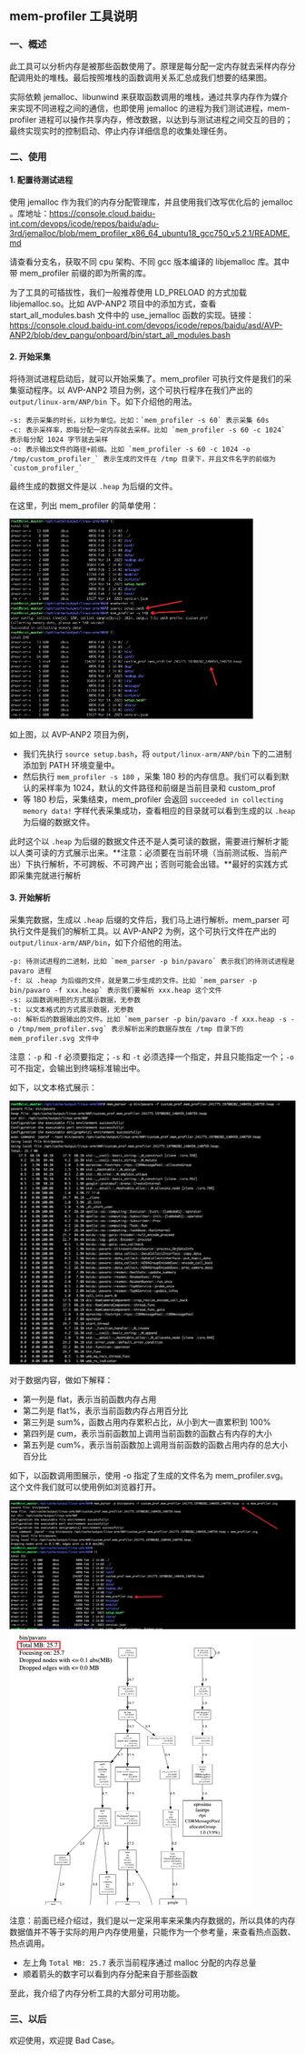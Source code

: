 ## mem-profiler 工具说明

### 一、概述

此工具可以分析内存是被那些函数使用了。原理是每分配一定内存就去采样内存分配调用处的堆栈。最后按照堆栈的函数调用关系汇总成我们想要的结果图。

实际依赖 jemalloc、libunwind 来获取函数调用的堆栈，通过共享内存作为媒介来实现不同进程之间的通信，也即使用 jemalloc 的进程为我们测试进程，mem-profiler 进程可以操作共享内存，修改数据，以达到与测试进程之间交互的目的；最终实现实时的控制启动、停止内存详细信息的收集处理任务。

### 二、使用

#### 1. 配置待测试进程

使用 jemalloc 作为我们的内存分配管理库，并且使用我们改写优化后的 jemalloc 。库地址：https://console.cloud.baidu-int.com/devops/icode/repos/baidu/adu-3rd/jemalloc/blob/mem_profiler_x86_64_ubuntu18_gcc750_v5.2.1/README.md

请查看分支名，获取不同 cpu 架构、不同 gcc 版本编译的 libjemalloc 库。其中带 mem_profiler 前缀的即为所需的库。

为了工具的可插拔性，我们一般推荐使用 LD_PRELOAD 的方式加载 libjemalloc.so。比如 AVP-ANP2 项目中的添加方式，查看 start_all_modules.bash 文件中的 use_jemalloc 函数的实现。链接：https://console.cloud.baidu-int.com/devops/icode/repos/baidu/asd/AVP-ANP2/blob/dev_pangu/onboard/bin/start_all_modules.bash

#### 2. 开始采集

将待测试进程启动后，就可以开始采集了。mem_profiler 可执行文件是我们的采集驱动程序。以 AVP-ANP2 项目为例，这个可执行程序在我们产出的 `output/linux-arm/ANP/bin` 下。如下介绍他的用法。

```
-s: 表示采集的时长，以秒为单位。比如：`mem_profiler -s 60` 表示采集 60s
-c: 表示采样率，即每分配一定内存就去采样。比如 `mem_profiler -s 60 -c 1024` 表示每分配 1024 字节就去采样
-o: 表示输出文件的路径+前缀。比如 `mem_profiler -s 60 -c 1024 -o /tmp/custom_profiler_` 表示生成的文件在 /tmp 目录下，并且文件名字的前缀为 `custom_profiler_`
```

最终生成的数据文件是以 `.heap` 为后缀的文件。

在这里，列出 mem_profiler 的简单使用：

<img src="./image/mem_profiler使用.png" style="zoom:50%;" />

如上图，以 AVP-ANP2 项目为例，

- 我们先执行 `source setup.bash`，将 `output/linux-arm/ANP/bin` 下的二进制添加到 PATH 环境变量中。
- 然后执行 `mem_profiler -s 180` ，采集 180 秒的内存信息。我们可以看到默认的采样率为 1024，默认的文件路径和前缀是当前目录和 custom_prof
- 等 180 秒后，采集结束，mem_profiler 会返回 `succeeded in collecting memory data!` 字样代表采集成功，查看相应的目录就可以看到生成的以 `.heap` 为后缀的数据文件。

此时这个以 `.heap` 为后缀的数据文件还不是人类可读的数据，需要进行解析才能以人类可读的方式展示出来。**注意：必须要在当前环境（当前测试板、当前产出）下执行解析，不可跨板、不可跨产出；否则可能会出错。**最好的实践方式即采集完就进行解析

#### 3. 开始解析

采集完数据，生成以 `.heap` 后缀的文件后，我们马上进行解析。mem_parser 可执行文件是我们的解析工具。以 AVP-ANP2 为例，这个可执行文件在产出的 `output/linux-arm/ANP/bin`，如下介绍他的用法。

```
-p: 待测试进程的二进制，比如 `mem_parser -p bin/pavaro` 表示我们的待测试进程是 pavaro 进程
-f: 以 .heap 为后缀的文件，就是第二步生成的文件。比如 `mem_parser -p bin/pavaro -f xxx.heap` 表示我们要解析 xxx.heap 这个文件
-s: 以函数调用图的方式展示数据，无参数
-t: 以文本格式的方式展示数据，无参数
-o: 解析后的数据输出的文件。比如 `mem_parser -p bin/pavaro -f xxx.heap -s -o /tmp/mem_profiler.svg` 表示解析出来的数据存放在 /tmp 目录下的 mem_profiler.svg 文件中
```

注意：`-p` 和 `-f` 必须要指定；`-s` 和 `-t` 必须选择一个指定，并且只能指定一个；`-o` 可不指定，会输出到终端标准输出中。

如下，以文本格式展示：

<img src="./image/mem_parser文本展示.png" style="zoom:50%;" />

对于数据内容，做如下解释：

- 第一列是 flat，表示当前函数内存占用
- 第二列是 flat%，表示当前函数内存占用百分比
- 第三列是 sum%，函数占用内存累积占比，从小到大一直累积到 100%
- 第四列是 cum，表示当前函数加上调用当前函数的函数占有内存的大小
- 第五列是 cum%，表示当前函数加上调用当前函数的函数占用内存的总大小百分比

如下，以函数调用图展示，使用 -o 指定了生成的文件名为 mem_profiler.svg。这个文件我们就可以使用例如浏览器打开。

<img src="./image/mem_parser函数调用图展示.png" style="zoom:50%;" />

<img src="./image/svg展示.png" alt="s" style="zoom:50%;" />

注意：前面已经介绍过，我们是以一定采用率来采集内存数据的，所以具体的内存数据值并不等于实际的用户内存使用量，只能作为一个参考量，来查看热点函数、热点调用。

- 左上角 `Total MB: 25.7` 表示当前程序通过 malloc 分配的内存总量
- 顺着箭头的数字可以看到内存分配来自于那些函数

至此，我介绍了内存分析工具的大部分可用功能。

### 三、以后

欢迎使用，欢迎提 Bad Case。